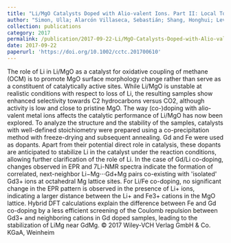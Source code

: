 ```yaml
---
title: "Li/MgO Catalysts Doped with Alio-valent Ions. Part II: Local Topology Unraveled by EPR/NMR and DFT Modeling"
author: "Simon, Ulla; Alarcón Villaseca, Sebastián; Shang, Honghui; Levchenko, Sergey V.; Arndt, Sebastian; Epping, Jan D.; Görke, Oliver; Scheffler, Matthias; Schomäcker, Reinhard; van Tol, Johan; Ozarowski, Andrew; Dinse, Klaus-Peter"
collection: publications
category: 2017
permalink: /publication/2017-09-22-Li/MgO-Catalysts-Doped-with-Alio-valent-Ions.-Part-II:-Local-Topology-Unraveled-by-EPR/NMR-and-DFT-Modeling
date: 2017-09-22
paperurl: 'https://doi.org/10.1002/cctc.201700610'
---
```


The role of Li in Li/MgO as a catalyst for oxidative coupling of methane (OCM) is to promote MgO surface morphology change rather than serve as a constituent of catalytically active sites. While Li/MgO is unstable at realistic conditions with respect to loss of Li, the resulting samples show enhanced selectivity towards C2 hydrocarbons versus CO2, although activity is low and close to pristine MgO. The way (co-)doping with alio-valent metal ions affects the catalytic performance of Li/MgO has now been explored. To analyze the structure and the stability of the samples, catalysts with well-defined stoichiometry were prepared using a co-precipitation method with freeze-drying and subsequent annealing. Gd and Fe were used as dopants. Apart from their potential direct role in catalysis, these dopants are anticipated to stabilize Li in the catalyst under the reaction conditions, allowing further clarification of the role of Li. In the case of Gd/Li co-doping, changes observed in EPR and 7Li-NMR spectra indicate the formation of correlated, next-neighbor Li−Mg⋅⋅⋅Gd+Mg pairs co-existing with 'isolated' Gd3+ ions at octahedral Mg lattice sites. For Li/Fe co-doping, no significant change in the EPR pattern is observed in the presence of Li+ ions, indicating a larger distance between the Li+ and Fe3+ cations in the MgO lattice. Hybrid DFT calculations explain the difference between Fe and Gd co-doping by a less efficient screening of the Coulomb repulsion between Gd3+ and neighboring cations in Gd doped samples, leading to the stabilization of LiMg near GdMg. © 2017 Wiley-VCH Verlag GmbH & Co. KGaA, Weinheim

